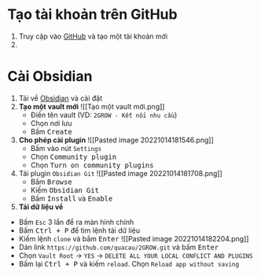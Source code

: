 # Tạo tài khoản trên GitHub
1. Truy cập vào [GitHub](https://github.com) và tạo một tài khoản mới
2. 
# Cài Obsidian
1. Tải về [Obsidian](https://obsidian.md/ "Obsidian") và cài đặt
2. **Tạo một vault mới** ![[Tạo một vault mới.png]]
	- Điền tên vault (VD: `2GROW - Kết nối nhu cầu`)
	- Chọn nơi lưu
	- Bấm <kbd>Create</kbd>
3. **Cho phép cài plugin** ![[Pasted image 20221014181546.png]]
	- Bấm vào nút `Settings`
	- Chọn <kbd>Community plugin</kbd>
	- Chọn <kbd>Turn on community plugins</kbd>
4. Tải plugin `Obsidian Git` ![[Pasted image 20221014181708.png]]
	- Bấm <kbd>Browse</kbd>
	- Kiếm <kbd>Obsidian Git</kbd>
	- Bấm <kbd>Install</kbd> và <kbd>Enable</kbd>
5. **Tải dữ liệu về**
- Bấm `Esc` 3 lần để ra màn hình chính
- Bấm <kbd>Ctrl + P</kbd> để tìm lệnh tải dữ liệu 
- Kiếm lệnh `clone` và bấm <kbd>Enter</kbd> ![[Pasted image 20221014182204.png]]
- Dán link `https://github.com/quacau/2GROW.git` và bấm <kbd>Enter</kbd>
- Chọn `Vault Root` → `YES` → `DELETE ALL YOUR LOCAL CONFLICT AND PLUGINS`
- Bấm lại <kbd>Ctrl + P</kbd> và kiếm `reload`. Chọn `Reload app without saving`
